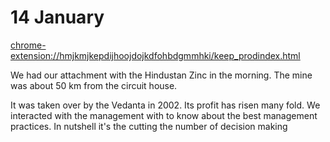 # 14 January

[chrome-extension://hmjkmjkepdijhoojdojkdfohbdgmmhki/keep\_prodindex.html](chrome-extension://hmjkmjkepdijhoojdojkdfohbdgmmhki/keep_prodindex.html)

We had our attachment with the Hindustan Zinc in the morning. The mine was about 50 km from the circuit house.

  

It was taken over by the Vedanta in 2002. Its profit has risen many fold. We interacted with the management with to know about the best management practices. In nutshell it's the cutting the number of decision making